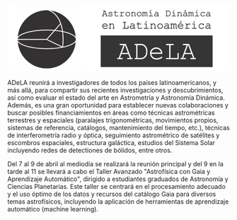 
<div align="center">
<img src="./images/logo_adela.jpg" alt="logo" width="600"/>
</div>


ADeLA reunirá a investigadores de todos los países latinoamericanos, y más allá, para compartir sus recientes investigaciones y descubrimientos, así como evaluar el estado del arte en Astrometría y Astronomía Dinámica. Además, es una gran oportunidad para establecer nuevas colaboraciones y buscar posibles financiamientos en áreas como técnicas astrométricas terrestres y espaciales (paralajes trigonométricas, movimientos propios, sistemas de referencia, catálogos, mantenimiento del tiempo, etc.), técnicas de interferometría radio y óptica, seguimiento astrométrico de satélites y escombros espaciales, estructura galáctica, estudios del Sistema Solar incluyendo redes de detectiones de bólidos, entre otros. 

Del 7 al 9 de abril al mediodía se realizará la reunión principal y del 9 en la tarde al 11 se llevará a cabo el Taller Avanzado  "Astrofísica con Gaia y Aprendizaje Automático", dirigido a estudiantes graduados de Astronomía y Ciencias Planetarias. Este taller se centrará en el procesamiento adecuado y el uso óptimo de los datos y recursos del catálogo Gaia para diversos temas astrofísicos, incluyendo la aplicación de herramientas de aprendizaje automático (machine learning).